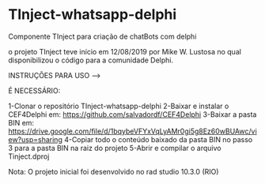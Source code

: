 # TInject-whatsapp-delphi
Componente TInject para criação de chatBots com delphi

o projeto TInject teve início em 12/08/2019 por Mike W. Lustosa no qual disponibilizou o código para a comunidade Delphi.


INSTRUÇÕES PARA USO -->

É NECESSÁRIO:

1-Clonar o repositório TInject-whatsapp-delphi
2-Baixar e instalar o CEF4Delphi em: https://github.com/salvadordf/CEF4Delphi
3-Baixar a pasta BIN em: https://drive.google.com/file/d/1bqybeVFYxVqLyAMr0gi5g8Ez60wBUAwc/view?usp=sharing
4-Copiar todo o conteúdo baixado da pasta BIN no passo 3 para a pasta BIN na raiz do projeto
5-Abrir e compilar o arquivo Tinject.dproj

Nota: O projeto inicial foi desenvolvido no rad studio 10.3.0 (RIO)

